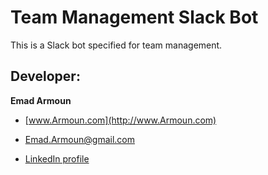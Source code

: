 # Team Management Slack Bot

This is a Slack bot specified for team management.

## Developer:

**Emad Armoun**

- [www.Armoun.com](http://www.Armoun.com)

- [Emad.Armoun@gmail.com](Emad.Armoun@gmail.com)

- [LinkedIn profile](https://www.linkedin.com/in/emitex/)
